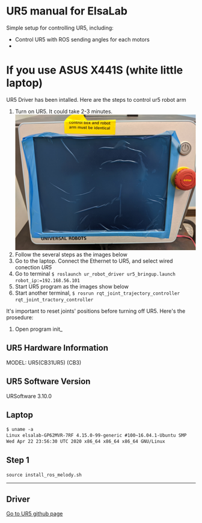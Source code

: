 # UR5 manual for ElsaLab
Simple setup for controlling UR5, including:
* Control UR5 with ROS sending angles for each motors
* 

# If you use ASUS X441S (white little laptop)
UR5 Driver has been intalled.
Here are the steps to control ur5 robot arm
1. Turn on UR5. It could take 2-3 minutes.
![](photos/IMG_20200519_180527.jpg "a")
2. Follow the several steps as the images below
3. Go to the laptop. Connect the Ethernet to UR5, and select wired conection *UR5*
4. Go to terminal `$ roslaunch ur_robot_driver ur5_bringup.launch robot_ip:=192.168.56.101
`
5. Start UR5 program as the images show below
6. Start another terminal, `$ rosrun rqt_joint_trajectory_controller rqt_joint_tractory_controller
`

It's important to reset joints' positions before turning off UR5. Here's the prosedure:
1. Open program init_

## UR5 Hardware Information
MODEL: UR5(CB31UR5) (CB3)

## UR5 Software Version
URSoftware 3.10.0

## Laptop
```
$ uname -a
Linux elsalab-GP62MVR-7RF 4.15.0-99-generic #100~16.04.1-Ubuntu SMP Wed Apr 22 23:56:30 UTC 2020 x86_64 x86_64 x86_64 GNU/Linux
```

## Step 1
`source install_ros_melody.sh`

---
## Driver
[Go to UR5 github page](https://github.com/UniversalRobots/Universal_Robots_ROS_Driver)
